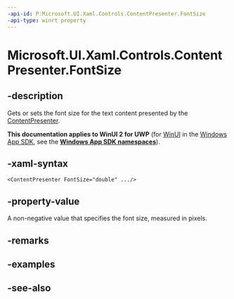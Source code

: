 ```yaml
---
-api-id: P:Microsoft.UI.Xaml.Controls.ContentPresenter.FontSize
-api-type: winrt property
---
```


<!-- Property syntax
public double FontSize { get;  set; }
-->

# Microsoft.UI.Xaml.Controls.ContentPresenter.FontSize

## -description
Gets or sets the font size for the text content presented by the [ContentPresenter](contentpresenter.md).

**This documentation applies to WinUI 2 for UWP** (for [WinUI](/windows/apps/winui/winui3/) in the [Windows App SDK](/windows/apps/windows-app-sdk/), see the **[Windows App SDK namespaces](/windows/windows-app-sdk/api/winrt/)**).

## -xaml-syntax
```xaml
<ContentPresenter FontSize="double" .../>
```


## -property-value
A non-negative value that specifies the font size, measured in pixels.

## -remarks

## -examples

## -see-also
